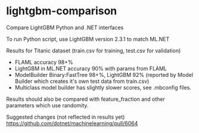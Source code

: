 # lightgbm-comparison
Compare LightGBM Python and .NET interfaces

To run Python script, use LightGBM version 2.3.1 to match ML.NET

Results for Titanic dataset (train.csv for training, test.csv for validation)
- FLAML accuracy 98+% 
- LightGBM in ML.NET accuracy 90% with params from FLAML
- ModelBuilder Binary:FastTree 98+%, LightGBM 92% (reported by Model Builder which creates it's own test data from train.csv)
- Multiclass model builder has slightly slower scores, see .mbconfig files.

Results should also be compared with feature_fraction and other parameters which use randomity.

Suggested changes (not reflected in results yet)
https://github.com/dotnet/machinelearning/pull/6064
